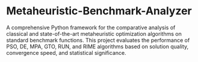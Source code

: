# Metaheuristic-Benchmark-Analyzer
A comprehensive Python framework for the comparative analysis of classical and state-of-the-art metaheuristic optimization algorithms on standard benchmark functions. This project evaluates the performance of PSO, DE, MPA, GTO, RUN, and RIME algorithms based on solution quality, convergence speed, and statistical significance.
